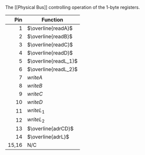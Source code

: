 The [[Physical Bus]] controlling operation of the 1-byte registers.

| Pin | Function           |
| ---:| ------------------ |
| 1   | $\overline{readA}$   |
| 2   | $\overline{readB}$   |
| 3   | $\overline{readC}$   |
| 4   | $\overline{readD}$   |
| 5   | $\overline{readL_1}$   |
| 6   | $\overline{readL_2}$   |
| 7   | $writeA$ |
| 8   | $writeB$ |
| 9   | $writeC$ |
| 10  | $writeD$ |
| 11  | $writeL_1$ |
| 12  | $writeL_2$ |
| 13  | $\overline{adrCD}$ |
| 14  | $\overline{adrL}$  |
| 15,16| N/C |
